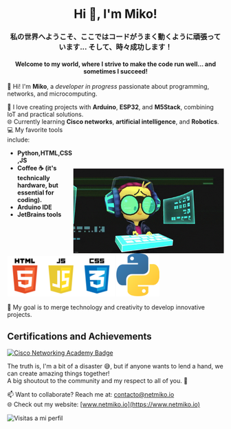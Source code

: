 
<h1 align="center">Hi 👋, I'm Miko! </h1>
<h3 align="center">私の世界へようこそ、ここではコードがうまく動くように頑張っています... そして、時々成功します！ </h3>
<h4 align="center">Welcome to my world, where I strive to make the code run well... and sometimes I succeed!</h4>

👋 Hi! I'm **Miko**, a *developer in progress* passionate about programming, networks, and microcomputing.  

🔌 I love creating projects with **Arduino**, **ESP32**, and **M5Stack**, combining IoT and practical solutions.  
🌐 Currently learning **Cisco networks**, **artificial intelligence**, and **Robotics**.  
<picture>
<img align="right" alt="Coding" width="350" src="images/loon.gif" style="margin-top: 100px;"/>
</picture>
💻 My favorite tools include:
- **Python,HTML,CSS,JS** 
- **Coffee ☕ (it's technically hardware, but essential for coding).**  
- **Arduino IDE**
- **JetBrains tools**

<picture>
  <img src="images/html.png" alt="Logo HTML" width="250" />
</picture>
<picture>
  <img src="https://github.com/NetmikoIO/NetmikoIO/blob/main/images/python.png" alt="Logo Python" width="100" />
</picture>

🎯 My goal is to merge technology and creativity to develop innovative projects.  

## Certifications and Achievements



<a href="https://www.youtube.com/watch?v=dQw4w9WgXcQ" target="_blank">
  <img src="https://images.credly.com/size/104x104/images/5bdd6a39-3e03-4444-9510-ecff80c9ce79/image.png" alt="Cisco Networking Academy Badge">
</a>


The truth is, I'm a bit of a disaster 😅, but if anyone wants to lend a hand, we can create amazing things together!  
A big shoutout to the community and my respect to all of you. 🙌 

📫 Want to collaborate? Reach me at: [contacto@netmiko.io](mailto:contacto@netmiko.io)  
🌐 Check out my website: [www.netmiko.io](https://www.netmiko.io)

![Visitas a mi perfil](https://hits.seeyoufarm.com/api/count/incr/badge.svg?url=https%3A%2F%2Fgithub.com%2FNetmikoIO&count_bg=%23D8BFD8&title_bg=%23555555&icon=github.svg&icon_color=%23E7E7E7&title=Visitas&edge_flat=false&mode=total)







